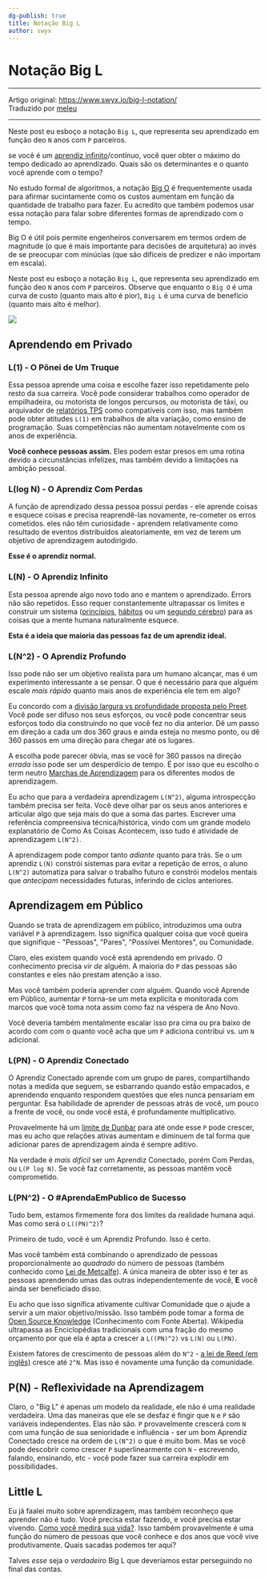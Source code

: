 ```yaml
---
dg-publish: true
title: Notação Big L
author: swyx
---
```



# Notação Big L

---

Artigo original: <https://www.swyx.io/big-l-notation/>\
Traduzido por [meleu](https://github.com/meleu)

---

Neste post eu esboço a notação `Big L`, que representa seu aprendizado em função deo `N` anos com `P` parceiros.

se você é um [aprendiz infinito](aprendiz-infinito.md)/contínuo, você quer obter o máximo do tempo dedicado ao aprendizado. Quais são os determinantes e o quanto você aprende com o tempo?

No estudo formal de algoritmos, a notação [Big O](https://pt.wikipedia.org/wiki/Grande-O) é frequentemente usada para afirmar sucintamente como os custos aumentam em função da quantidade de trabalho para fazer. Eu acredito que também podemos usar essa notação para falar sobre diferentes formas de aprendizado com o tempo.

Big O é útil pois permite engenheiros conversarem em termos ordem de magnitude (o que é mais importante para decisões de arquitetura) ao invés de se preocupar com minúcias (que são difíceis de predizer e não importam em escala).

Neste post eu esboço a notação `Big L`, que representa seu aprendizado em função deo `N` anos com `P` parceiros. Observe que enquanto o `Big O` é uma curva de custo (quanto mais alto é pior), `Big L` é uma curva de benefício (quanto mais alto é melhor).

![](img/big-l-curve.png)


## Aprendendo em Privado

### L(1) - O Pônei de Um Truque

Essa pessoa aprende uma coisa e escolhe fazer isso repetidamente pelo resto da sua carreira. Você pode considerar trabalhos como operador de empilhadeira, ou motorista de longos percursos, ou motorista de táxi, ou arquivador de [relatórios TPS](https://en.wikipedia.org/wiki/TPS_report) como compatíveis com isso, mas também pode obter atitudes `L(1)` em trabalhos de alta variação, como ensino de programação. Suas competências não aumentam notavelmente com os anos de experiência.

**Você conhece pessoas assim.** Eles podem estar presos em uma rotina devido a circunstâncias infelizes, mas também devido a limitações na ambição pessoal.

### L(log N) - O Aprendiz Com Perdas

A função de aprendizado dessa pessoa possui perdas - ele aprende coisas e esquece coisas e precisa reaprendê-las novamente, re-cometer os erros cometidos. eles não têm curiosidade - aprendem relativamente como resultado de eventos distribuídos aleatoriamente, em vez de terem um objetivo de aprendizagem autodirigido.

**Esse é o aprendiz normal.**

### L(N) - O Aprendiz Infinito

Esta pessoa aprende algo novo todo ano e mantem o aprendizado. Errors não são repetidos. Esso requer constantemente ultrapassar os limites e construir um sistema ([princípios](https://www.principles.com/), [hábitos](https://jamesclear.com/habits) ou um [segundo cérebro](https://www.buildingasecondbrain.com/)) para as coisas que a mente humana naturalmente esquece.

**Esta é a ideia que maioria das pessoas faz de um aprendiz ideal.**


### L(N^2) - O Aprendiz Profundo

Isso pode não ser um objetivo realista para um humano alcançar, mas é um experimento interessante a se pensar. O que é necessário para que alguém escale *mais rápido* quanto mais anos de experiência ele tem em algo?

Eu concordo com a [divisão largura vs profundidade proposta pelo Preet](https://twitter.com/preetster/status/1226768072343638021). Você pode ser difuso nos seus esforços, ou você pode concentrar seus esforços todo dia construindo no que você fez no dia anterior. Dê um passo em direção a cada um dos 360 graus e ainda esteja no mesmo ponto, ou dê 360 passos em uma direção para chegar até os lugares.

A escolha pode parecer óbvia, mas se você for 360 passos na direção *errada* isso pode ser um desperdício de tempo. É por isso que eu escolho o term neutro [Marchas de Aprendizagem](marchas-de-aprendizagem.md) para os diferentes modos de aprendizagem.

Eu acho que para a verdadeira aprendizagem `L(N^2)`, alguma introspecção também precisa ser feita. Você deve olhar par os seus anos anteriores e articular algo que seja mais do que a soma das partes. Escrever uma referência compreensiva técnica/histórica, vindo com um grande modelo explanatório de Como As Coisas Acontecem, isso tudo é atividade de aprendizagem `L(N^2)`.

A aprendizagem pode compor tanto *adiante* quanto para trás. Se o um aprendiz `L(N)` constrói sistemas para evitar a repetição de erros, o aluno `L(N^2)` automatiza para salvar o trabalho futuro e constrói modelos mentais que *antecipam* necessidades futuras, inferindo de ciclos anteriores.


## Aprendizagem em Público

Quando se trata de aprendizagem em público, introduzimos uma outra variável `P` à aprendizagem. Isso significa qualquer coisa que você queira que signifique - "Pessoas", "Pares", "Possívei Mentores", ou Comunidade.

Claro, eles existem quando você está aprendendo em privado. O conhecimento precisa *vir de* alguém. A maioria do `P` das pessoas são constantes e eles não prestam atenção a isso.

Mas você também poderia aprender *com* alguém. Quando você Aprende em Público, aumentar `P` torna-se um meta explícita e monitorada com marcos que você toma nota assim como faz na véspera de Ano Novo.

Você deveria também mentalmente escalar isso pra cima ou pra baixo de acordo com com o quanto você acha que um `P` adiciona contribui vs. um `N` adicional.

### L(PN) - O Aprendiz Conectado

O Aprendiz Conectado aprende com um grupo de pares, compartilhando notas a medida que seguem, se esbarrando quando estão empacados, e aprendendo enquanto respondem questões que eles nunca pensariam em perguntar. Esa habilidade de aprender de pessoas atrás de você, um pouco a frente de você, ou onde você está, é profundamente multiplicativo.

Provavelmente há um [limite de Dunbar](https://pt.wikipedia.org/wiki/N%C3%BAmero_de_Dunbar) para até onde esse `P` pode crescer, mas eu acho que relações ativas aumentam e diminuem de tal forma que adicionar pares de aprendizagem ainda é sempre aditivo.

Na verdade é *mais difícil* ser um Aprendiz Conectado, porém Com Perdas, ou `L(P log N)`. Se você faz corretamente, as pessoas mantêm você comprometido.


### L(PN^2) - O #AprendaEmPublico de Sucesso

Tudo bem, estamos firmemente fora dos limites da realidade humana aqui. Mas como será o `L((PN)^2)`?

Primeiro de tudo, você é um Aprendiz Profundo. Isso é certo.

Mas você também está combinando o aprendizado de pessoas proporcionalmente ao *quadrado* do número de pessoas (também conhecido como [Lei de Metcalfe](https://pt.wikipedia.org/wiki/Lei_de_Metcalfe)). A única maneira de obter isso é ter as pessoas aprendendo umas das outras independentemente de você, **E** você ainda ser beneficiado disso.

Eu acho que isso significa ativamente cultivar Comunidade que o ajude a servir a um maior objetivo/missão. Isso também pode tomar a forma de [Open Source Knowledge](https://www.swyx.io/speaking/sedaily-nocode) (Conhecimento com Fonte Aberta). Wikipedia ultrapassa as Enciclopédias tradicionais com uma fração do mesmo orçamento por que ela é apta a crescer a `L((PN)^2)` vs `L(N)` ou `L(PN)`.

Existem fatores de crescimento de pessoas além do `N^2` - [a lei de Reed (em inglês)](https://en.wikipedia.org/wiki/Reed%27s_law) cresce até `2^N`. Mas isso é novamente uma função da comunidade.


## P(N) - Reflexividade na Aprendizagem

Claro, o "Big L" é apenas um modelo da realidade, ele não é uma realidade verdadeira. Uma das maneiras que ele se desfaz é fingir que `N` e `P` são variáveis independentes. Elas não são. `P` provavelmente crescerá com `N` com uma função de sua senioridade e influência - ser um bom Aprendiz Conectado cresce na ordem de `L(N^2)` o que é muito bom. Mas se você pode descobrir como crescer `P` superlinearmente con `N` - escrevendo, falando, ensinando, etc - você pode fazer sua carreira explodir em possibilidades.


## Little L

Eu já faalei muito sobre aprendizagem, mas também reconheço que aprender não é tudo. Você precisa estar fazendo, e você precisa estar vivendo. [Como você medirá sua vida?](https://hbr.org/2010/07/how-will-you-measure-your-life). Isso também provavelmente é uma função do número de pessoas que você conhece e dos anos que você vive produtivamente. Quais sacadas podemos ter aqui?

Talves *esse* seja o *verdadeiro* Big L que deveríamos estar perseguindo no final das contas.

